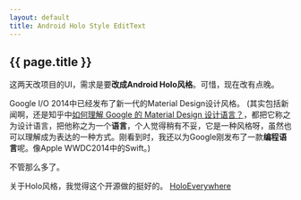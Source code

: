 ```yaml
---
layout: default
title: Android Holo Style EditText
---
```


<h2>{{ page.title }}</h2>

这两天改项目的UI，需求是要**改成Android Holo风格**。可惜，现在改有点晚。

Google I/O 2014中已经发布了新一代的Material Design设计风格。
(其实包括新闻啊，还是知乎中[如何理解 Google 的 Material Design 设计语言？](http://www.zhihu.com/question/24276657)，都把它称之为设计语言，把他称之为一个**语言**，个人觉得稍有不妥，它是一种风格呀，虽然也可以理解成为表达的一种方式。刚看到时，我还以为Google刚发布了一款**编程语言**呢。像Apple WWDC2014中的Swift。)

不管那么多了。

关于Holo风格，我觉得这个开源做的挺好的。
[HoloEverywhere](https://github.com/Prototik/HoloEverywhere)

<script src="https://gist.github.com/xinghui/0f67a1def4dfe160aef2.js"></script>